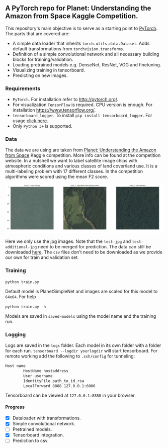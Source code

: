 ## A PyTorch repo for Planet: Understanding the Amazon from Space Kaggle Competition.

This repository's main objective is to serve as a starting point to [PyTorch](http://pytorch.org/). The parts that are covered are:
- A simple data loader that inherits `torch.utils.data.Dataset`. Adds default transformations from `torchvision.transforms`.
- Definition of a simple convolutional network and all necessary building blocks for training/validation.
- Loading pretrained models e.g. DenseNet, ResNet, VGG and finetuning.
- Visualizing training in tensorboard.
- Predicting on new images.

### Requirements
- `PyTorch`. For installation refer to http://pytorch.org/.
- For visualization `TensorFlow` is required. CPU version is enough. For installation https://www.tensorflow.org/.
- `tensorboard_logger`. To install `pip install tensorboard_logger`. For usage [click here](https://github.com/TeamHG-Memex/tensorboard_logger).
- Only `Python 3+` is supported.

### Data
The data we are using are taken from [Planet: Understanding the Amazon from Space](https://www.kaggle.com/c/planet-understanding-the-amazon-from-space) Kaggle competition. More info can be found at the competition website. In a nutshell we want to label satellite image chips with atmospheric conditions and various classes of land cover/land use. It is a multi-labeling problem with 17 different classes. In the competition algorithms were scored using the mean F2 score.

![labels](images/labels.png)

Here we only use the jpg images. Note that the `test-jpg` and `test-additional-jpg` need to be merged for prediction. The data can still be downloaded [here](https://www.kaggle.com/c/planet-understanding-the-amazon-from-space/data). The `csv` files don't need to be downloaded as we provide our own for train and validation set.

### Training
`python train.py`

Default model is PlanetSimpleNet and images are scaled for this model to `64x64`. For help 

`python train.py -h`

Models are saved in `saved-models` using the model name and the training run.

### Logging
Logs are saved in the `logs` folder. Each model in its own folder with a folder for each run. 
`tensorboard --logdir yourlogdir` will start tensorboard. For remote working add the following to `.ssh/config` for tunneling:
```
Host name
        HostName hostaddress
        User username
        IdentityFile path_to_id_rsa
        LocalForward 8888 127.0.0.1:6006
```
Tensorboard can be viewed at `127.0.0.1:8888` in your browser.

#### Progress
- [x] Dataloader with transformations.
- [x] Simple convolutional network.
- [ ] Pretrained models.
- [x] Tensorboard integration.
- [ ] Prediction to csv.
